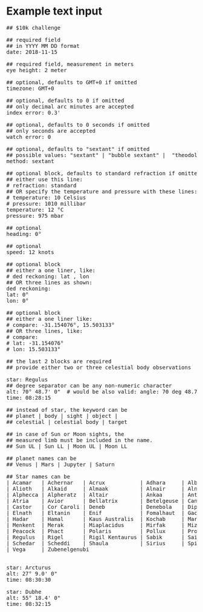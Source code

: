 # Example text input
<pre>
## $10k challenge

## required field
## in YYYY MM DD format
date: 2018-11-15

## required field, measurement in meters
eye height: 2 meter

## optional, defaults to GMT+0 if omitted
timezone: GMT+0

## optional, defaults to 0 if omitted
## only decimal arc minutes are accepted
index error: 0.3'

## optional, defaults to 0 seconds if omitted
## only seconds are accepted
watch error: 0

## optional, defaults to "sextant" if omitted
## possible values: "sextant" | "bubble sextant" |  "theodolite" | "cellphone"
method: sextant

## optional block, defaults to standard refraction if omitted
## either use this line:
# refraction: standard 
## OR specify the temperature and pressure with these lines:
# temperature: 10 Celsius 
# pressure: 1010 millibar
temperature: 12 °C
pressure: 975 mbar

## optional
heading: 0°

## optional
speed: 12 knots

## optional block
## either a one liner, like:
# ded reckoning: lat , lon
## OR three lines as shown:
ded reckoning:
lat: 0°
lon: 0°

## optional block
## either a one liner like:
# compare: -31.154076°, 15.503133°
## OR three lines, like:
# compare:
# lat: -31.154076°
# lon: 15.503133°

## the last 2 blocks are required
## provide either two or three celestial body observations

star: Regulus
## degree separator can be any non-numeric character
alt: 70° 48.7' 0"  # would be also valid: angle: 70 deg 48.7 min 0 sec
time: 08:28:15

## instead of star, the keyword can be
## planet | body | sight | object |
## celestial | celestial body | target

## in case of Sun or Moon sights, the 
## measured limb must be included in the name.
## Sun UL | Sun LL | Moon UL | Moon LL

## planet names can be
## Venus | Mars | Jupyter | Saturn

## Star names can be
| Acamar   | Achernar   | Acrux           | Adhara     | Albireo | Aldebaran
| Alioth   | Alkaid     | Almaak          | Alnair     | Alnilam | Alphard
| Alphecca | Alpheratz  | Altair          | Ankaa      | Antares | Arcturus
| Atria    | Avior      | Bellatrix       | Betelgeuse | Canopus | Capella
| Castor   | Cor Caroli | Deneb           | Denebola   | Diphda  | Dubhe
| Elnath   | Eltanin    | Enif            | Fomalhaut  | Gacrux  | Gienah
| Hadar    | Hamal      | Kaus Australis  | Kochab     | Markab  | Menkar
| Menkent  | Merak      | Miaplacidus     | Mirfak     | Mizar   | Nunki
| Peacock  | Phact      | Polaris         | Pollux     | Procyon | Rasalhague
| Regulus  | Rigel      | Rigil Kentaurus | Sabik      | Saiph   | Scheat
| Schedar  | Scheddi    | Shaula          | Sirius     | Spica   | Suhail
| Vega     | Zubenelgenubi


star: Arcturus
alt: 27° 9.0' 0"
time: 08:30:30

star: Dubhe
alt: 55° 18.4' 0" 
time: 08:32:15

</pre>
